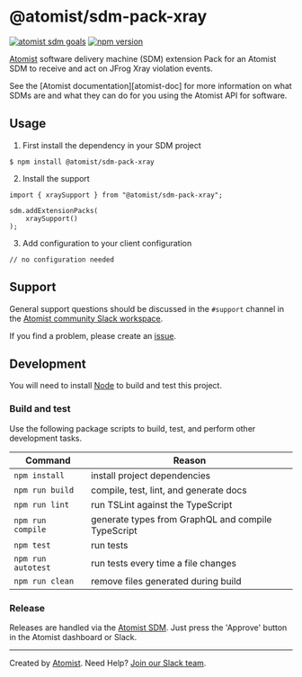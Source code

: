 # @atomist/sdm-pack-xray

[![atomist sdm goals](http://badge.atomist.com/T29E48P34/atomist/sdm-pack-xray/ee0b5cfb-6d9a-4fc3-98c8-40b5fd855884)](https://app.atomist.com/workspace/T29E48P34)
[![npm version](https://img.shields.io/npm/v/@atomist/sdm-pack-xray/next.svg)](https://www.npmjs.com/package/@atomist/sdm-pack-xray/v/next)

[Atomist][atomist] software delivery machine (SDM) extension Pack for an Atomist SDM to receive and act on JFrog Xray violation events.

See the [Atomist documentation][atomist-doc] for more information on
what SDMs are and what they can do for you using the Atomist API for
software.

## Usage

1. First install the dependency in your SDM project

```
$ npm install @atomist/sdm-pack-xray
```

2. Install the support

```
import { xraySupport } from "@atomist/sdm-pack-xray";

sdm.addExtensionPacks(
    xraySupport()
);
```

3. Add configuration to your client configuration

```
// no configuration needed
```

## Support

General support questions should be discussed in the `#support`
channel in the [Atomist community Slack workspace][slack].

If you find a problem, please create an [issue][].

[issue]: https://github.com/atomist/sdm-pack-spring/issues

## Development

You will need to install [Node][node] to build and test this project.

[node]: https://nodejs.org/ (Node.js)

### Build and test

Use the following package scripts to build, test, and perform other
development tasks.

Command | Reason
------- | ------
`npm install` | install project dependencies
`npm run build` | compile, test, lint, and generate docs
`npm run lint` | run TSLint against the TypeScript
`npm run compile` | generate types from GraphQL and compile TypeScript
`npm test` | run tests
`npm run autotest` | run tests every time a file changes
`npm run clean` | remove files generated during build

### Release

Releases are handled via the [Atomist SDM][atomist-sdm].  Just press
the 'Approve' button in the Atomist dashboard or Slack.

[atomist-sdm]: https://github.com/atomist/atomist-sdm (Atomist Software Delivery Machine)

---

Created by [Atomist][atomist].
Need Help?  [Join our Slack team][slack].

[atomist]: https://atomist.com/ (Atomist - Development Automation)
[slack]: https://join.atomist.com/ (Atomist Community Slack)
